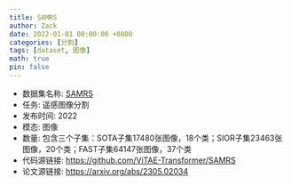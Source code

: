 ```yaml
---
title: SAMRS
author: Zack
date: 2022-01-01 00:00:00 +0800
categories: [分割]
tags: [dataset, 图像]
math: true
pin: false
---
```

- 数据集名称: [SAMRS](https://github.com/ViTAE-Transformer/SAMRS)
- 任务: 遥感图像分割
- 发布时间: 2022
- 模态: 图像
- 数量: 包含三个子集：SOTA子集17480张图像，18个类；SIOR子集23463张图像，20个类；FAST子集64147张图像，37个类
- 代码源链接: https://github.com/ViTAE-Transformer/SAMRS
- 论文源链接: https://arxiv.org/abs/2305.02034
